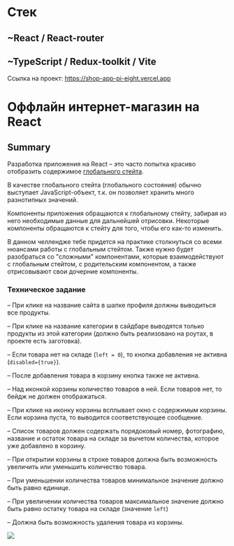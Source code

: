 # Стек
## ~React / React-router
## ~TypeScript / Redux-toolkit / Vite
Ссылка на проект: https://shop-app-pi-eight.vercel.app

# Оффлайн интернет-магазин на React

## Summary

Разработка приложения на React – это часто попытка красиво отобразить содержимое [глобального стейта](https://studme.org/379221/informatika/globalnoe_sostoyanie).

В качестве глобального стейта (глобального состояния) обычно выступает JavaScript-объект, т.к. он позволяет хранить много разнотипных значений.

Компоненты приложения обращаются к глобальному стейту, забирая из него необходимые данные для дальнейшей отрисовки. Некоторые компоненты обращаются к стейту для того, чтобы его как-то изменить.

В данном челлендже тебе придется на практике столкнуться со всеми нюансами работы с глобальным стейтом. Также нужно будет разобраться со "сложными" компонентами, которые взаимодействуют с глобальным стейтом, с родительским компонентом, а также отрисовывают свои дочерние компоненты.


### Техническое задание

– При клике на название сайта в шапке профиля должны выводиться все продукты.

– При клике на название категории в сайдбаре выводятся только продукты из этой категории (должно быть реализовано на роутах, в проекте есть заготовка).

– Если товара нет на складе (`left = 0`), то кнопка добавления не активна (`disabled={true}`).

– После добавления товара в корзину кнопка также не активна.

– Над иконкой корзины количество товаров в ней. Если товаров нет, то бейдж не должен отображаться.

– При клике на иконку корзины всплывает окно с содержимым корзины. Если корзина пуста, то выводится соответствующее сообщение.

– Список товаров должен содержать порядоковый номер, фотографию, название и остаток товара на складе за вычетом количества, которое уже добавлено в корзину.

– При открытии корзины в строке товаров должна быть возможность увеличить или уменьшить количество товара.

– При уменьшении количества товаров минимальное значение должно быть равно единице.

– При увеличении количества товаров максимальное значение должно быть равно остатку товара на складе (значение `left`)

– Должна быть возможность удаления товара из корзины.

![](./demo.gif)

